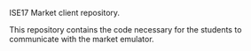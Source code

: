 ISE17 Market client repository.

This repository contains the code necessary for the students to communicate with the market emulator.
